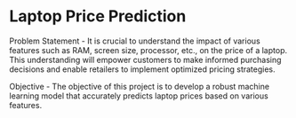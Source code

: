 # Laptop Price Prediction

Problem Statement -
It is crucial to understand the impact of various features such as RAM, screen size, processor, etc., on the price of a laptop. This understanding will empower customers to make informed purchasing decisions and enable retailers to implement optimized pricing strategies.

Objective -
The objective of this project is to develop a robust machine learning model that accurately predicts laptop prices based on various features.
